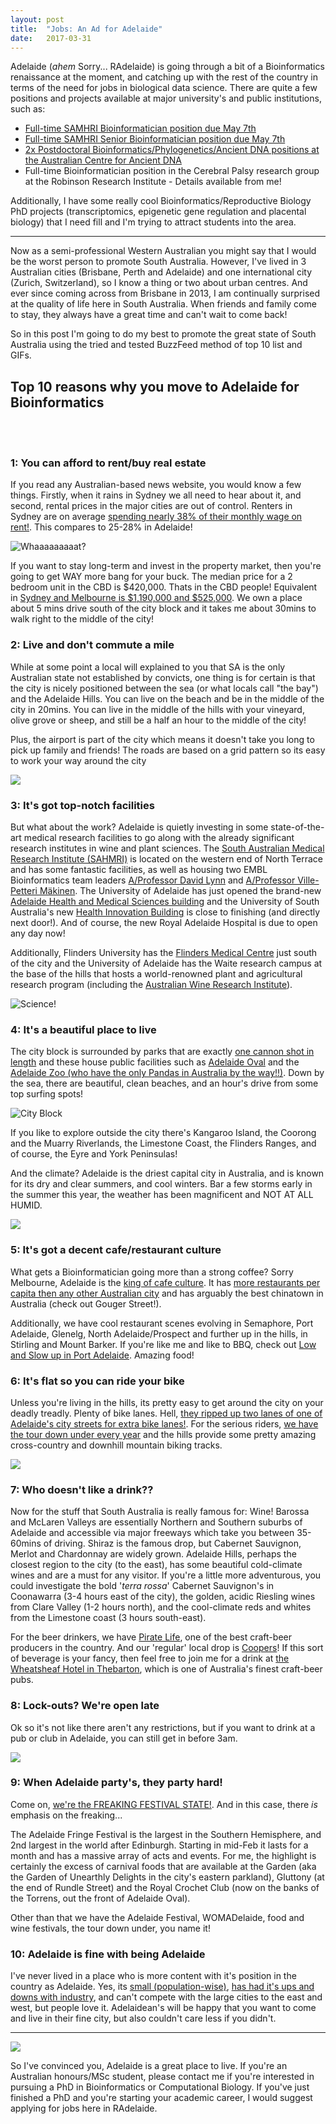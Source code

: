 ```yaml
---
layout: post
title:  "Jobs: An Ad for Adelaide"
date:   2017-03-31
---
```


Adelaide (*ahem* Sorry... RAdelaide) is going through a bit of a Bioinformatics renaissance at the moment, and catching up with the rest of the country in terms of the need for jobs in biological data science. There are quite a few positions and projects available at major university's and public institutions, such as:

- [Full-time SAMHRI Bioinformatician position due May 7th](https://www.sahmriresearch.org/human-resources/careers/112)
- [Full-time SAMHRI Senior Bioinformatician position due May 7th](https://www.sahmriresearch.org/human-resources/careers/111)
- [2x Postdoctoral Bioinformatics/Phylogenetics/Ancient DNA positions at the Australian Centre for Ancient DNA](http://evol.mcmaster.ca/~brian/evoldir/PostDocs/UAdelaide.PhylogeographicsBioinformatics)
- Full-time Bioinformatician position in the Cerebral Palsy research group at the Robinson Research Institute - Details available from me!

Additionally, I have some really cool Bioinformatics/Reproductive Biology PhD projects (transcriptomics, epigenetic gene regulation and placental biology) that I need fill and I'm trying to attract students into the area.

---

Now as a semi-professional Western Australian you might say that I would be the worst person to promote South Australia. However, I've lived in 3 Australian cities (Brisbane, Perth and Adelaide) and one international city (Zurich, Switzerland), so I know a thing or two about urban centres. And ever since coming across from Brisbane in 2013, I am continually surprised at the quality of life here in South Australia. When friends and family come to stay, they always have a great time and can't wait to come back!

So in this post I'm going to do my best to promote the great state of South Australia using the tried and tested BuzzFeed method of top 10 list and GIFs.

## Top 10 reasons why you move to Adelaide for Bioinformatics

<br><br>

### **1: You can afford to rent/buy real estate**

If you read any Australian-based news website, you would know a few things. Firstly, when it rains in Sydney we all need to hear about it, and second, rental prices in the major cities are out of control. Renters in Sydney are on average [spending nearly 38% of their monthly wage on rent!](http://thenewdaily.com.au/money/property/2016/02/17/rental-affordability/). This compares to 25-28% in Adelaide!

![Whaaaaaaaaat?](https://media.giphy.com/media/5TC1o3oRE68Mg/giphy.gif)

If you want to stay long-term and invest in the property market, then you're going to get WAY more bang for your buck. The median price for a 2 bedroom unit in the CBD is $420,000. Thats in the CBD people! Equivalent in [Sydney and Melbourne is $1,190,000 and $525,000](https://www.realestate.com.au/neighbourhoods/). We own a place about 5 mins drive south of the city block and it takes me about 30mins to walk right to the middle of the city!

### **2: Live and don't commute a mile**

While at some point a local will explained to you that SA is the only Australian state not established by convicts, one thing is for certain is that the city is nicely positioned between the sea (or what locals call "the bay") and the Adelaide Hills. You can live on the beach and be in the middle of the city in 20mins. You can live in the middle of the hills with your vineyard, olive grove or sheep, and still be a half an hour to the middle of the city!

Plus, the airport is part of the city which means it doesn't take you long to pick up family and friends! The roads are based on a grid pattern so its easy to work your way around the city

![](https://media.giphy.com/media/3o8doUgvKWu2JP0hvG/giphy.gif)

### **3: It's got top-notch facilities**

But what about the work? Adelaide is quietly investing in some state-of-the-art medical research facilities to go along with the already significant research institutes in wine and plant sciences. The [South Australian Medical Research Institute (SAHMRI)](https://www.sahmri.org) is located on the western end of North Terrace and has some fantastic facilities, as well as housing two EMBL Bioinformatics team leaders [A/Professor David Lynn](http://www.emblaustralia.org/about/our-people/david-lynn) and [A/Professor Ville-Petteri Mäkinen](http://www.emblaustralia.org/about/our-people/ville-petteri-makinen). The University of Adelaide has just opened the brand-new [Adelaide Health and Medical Sciences building](https://www.adelaide.edu.au/west-end/) and the University of South Australia's new [Health Innovation Building](http://www.unisa.edu.au/campus-facilities/maps-tours/health-innovation-building/) is close to finishing (and directly next door!). And of course, the new Royal Adelaide Hospital is due to open any day now!

Additionally, Flinders University has the [Flinders Medical Centre](http://www.flinders.sa.gov.au) just south of the city and the University of Adelaide has the Waite research campus at the base of the hills that hosts a world-renowned plant and agricultural research program (including the [Australian Wine Research Institute](https://www.awri.com.au)).

![Science!](https://media.giphy.com/media/XkEPTETxyZDiM/giphy.gif)

### **4: It's a beautiful place to live**

The city block is surrounded by parks that are exactly [one cannon shot in length](https://en.wikipedia.org/wiki/Adelaide_Park_Lands) and these house public facilities such as [Adelaide Oval](http://www.adelaideoval.com.au) and the [Adelaide Zoo (who have the only Pandas in Australia by the way!!)](https://www.adelaidezoo.com.au). Down by the sea, there are beautiful, clean beaches, and an hour's drive from some top surfing spots!

![City Block](http://www.theplan.net.au/wp-content/uploads/2011/04/Adelaide-aerial.jpg)

If you like to explore outside the city there's Kangaroo Island, the Coorong and the Muarry Riverlands, the Limestone Coast, the Flinders Ranges, and of course, the Eyre and York Peninsulas!

And the climate? Adelaide is the driest capital city in Australia, and is known for its dry and clear summers, and cool winters. Bar a few storms early in the summer this year, the weather has been magnificent and NOT AT ALL HUMID.

![](https://media.giphy.com/media/bbwJaAzogpjfq/giphy.gif)

### **5: It's got a decent cafe/restaurant culture**

What gets a Bioinformatician going more than a strong coffee? Sorry Melbourne, Adelaide is the [king of cafe culture](http://www.news.com.au/national/south-australia/international-coffee-day-statistics-show-adelaide-is-the-coffee-capital/news-story/badfb4122af1581897718f07d0de3b1d). It has [more restaurants per capita then any other Australian city](http://www.adelaideconvention.com.au/wp-content/uploads/2013/08/ACB_Planners_Guide_2013_PDF_Download_version.pdf) and has arguably the best chinatown in Australia (check out Gouger Street!).

Additionally, we have cool restaurant scenes evolving in Semaphore, Port Adelaide, Glenelg, North Adelaide/Prospect and further up in the hills, in Stirling and Mount Barker. If you're like me and like to BBQ, check out [Low and Slow up in Port Adelaide](http://www.lowandslowamericanbbq.com). Amazing food!

### **6: It's flat so you can ride your bike**

Unless you're living in the hills, its pretty easy to get around the city on your deadly treadly. Plenty of bike lanes. Hell, [they ripped up two lanes of one of Adelaide's city streets for extra bike lanes!](http://indaily.com.au/news/2016/07/27/12m-deal-to-make-adelaide-the-cycling-capital-of-australia/). For the serious riders, [we have the tour down under every year](http://tourdownunder.com.au) and the hills provide some pretty amazing cross-country and downhill mountain biking tracks.

![](https://media.giphy.com/media/JSscAbMrQ8zOU/giphy.gif)

### **7: Who doesn't like a drink??**

Now for the stuff that South Australia is really famous for: Wine! Barossa and McLaren Valleys are essentially Northern and Southern suburbs of Adelaide and accessible via major freeways which take you between 35-60mins of driving. Shiraz is the famous drop, but Cabernet Sauvignon, Merlot and Chardonnay are widely grown. Adelaide Hills, perhaps the closest region to the city (to the east), has some beautiful cold-climate wines and are a must for any visitor. If you're a little more adventurous, you could investigate the bold '_terra rossa_' Cabernet Sauvignon's in Coonawarra (3-4 hours east of the city), the golden, acidic Riesling wines from Clare Valley (1-2 hours north), and the cool-climate reds and whites from the Limestone coast (3 hours south-east).

For the beer drinkers, we have [Pirate Life](http://piratelife.com.au), one of the best craft-beer producers in the country. And our 'regular' local drop is [Coopers](https://coopers.com.au)! If this sort of beverage is your fancy, then feel free to join me for a drink at [the Wheatsheaf Hotel in Thebarton](http://wheatsheafhotel.com.au), which is one of Australia's finest craft-beer pubs.

### **8: Lock-outs? We're open late**

Ok so it's not like there aren't any restrictions, but if you want to drink at a pub or club in Adelaide, you can still get in before 3am.

![](https://media.giphy.com/media/PwsproqCG02zu/giphy.gif)

### **9: When Adelaide party's, they party hard!**

Come on, [we're the FREAKING FESTIVAL STATE!](http://southaustralia.com/things-to-do/whats-on/festivals-and-celebrations). And in this case, there _is_ emphasis on the freaking...

The Adelaide Fringe Festival is the largest in the Southern Hemisphere, and 2nd largest in the world after Edinburgh. Starting in mid-Feb it lasts for a month and has a massive array of acts and events. For me, the highlight is certainly the excess of carnival foods that are available at the Garden (aka the Garden of Unearthly Delights in the city's eastern parkland), Gluttony (at the end of Rundle Street) and the Royal Crochet Club (now on the banks of the Torrens, out the front of Adelaide Oval).

Other than that we have the Adelaide Festival, WOMADelaide, food and wine festivals, the tour down under, you name it!

### **10: Adelaide is fine with being Adelaide**

I've never lived in a place who is more content with it's position in the country as Adelaide. Yes, its [small (population-wise)](https://en.wikipedia.org/wiki/List_of_cities_in_Australia_by_population), [has had it's ups and downs with industry](https://thewest.com.au/business/engineering/holden-to-close-adelaide-car-plant-in-oct-ng-s-1657853), and can't compete with the large cities to the east and west, but people love it. Adelaidean's will be happy that you want to come and live in their fine city, but also couldn't care less if you didn't.

---

![](https://media.giphy.com/media/ZER1aT3DjLI9a/giphy.gif)

So I've convinced you, Adelaide is a great place to live. If you're an Australian honours/MSc student, please contact me if you're interested in pursuing a PhD in Bioinformatics or Computational Biology. If you've just finished a PhD and you're starting your academic career, I would suggest applying for jobs here in RAdelaide.
